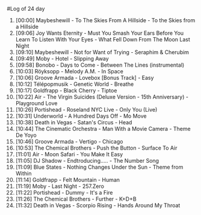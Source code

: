 #Log of 24 day

1. [00:00] Maybeshewill - To The Skies From A Hillside - To the Skies from a Hillside
1. [09:06] Joy Wants Eternity - Must You Smash Your Ears Before You Learn To Listen With Your Eyes - What Fell Down From The Moon Last Night
1. [09:10] Maybeshewill - Not for Want of Trying - Seraphim & Cherubim
1. [09:49] Moby - Hotel - Slipping Away
1. [09:58] Bonobo - Days to Come - Between The Lines (instrumental)
1. [10:03] Röyksopp - Melody A.M. - In Space
1. [10:06] Groove Armada - Lovebox [Bonus Track] - Easy
1. [10:12] Télépopmusik - Genetic World - Breathe
1. [10:17] Goldfrapp - Black Cherry - Tiptoe
1. [10:22] Air - The Virgin Suicides (Deluxe Version - 15th Anniversary) - Playground Love
1. [10:26] Portishead - Roseland NYC Live - Only You (Live)
1. [10:31] Underworld - A Hundred Days Off - Mo Move
1. [10:38] Death in Vegas - Satan's Circus - Head
1. [10:44] The Cinematic Orchestra - Man With a Movie Camera - Theme De Yoyo
1. [10:46] Groove Armada - Vertigo - Chicago
1. [10:53] The Chemical Brothers - Push the Button - Surface To Air
1. [11:01] Air - Moon Safari - You Make It Easy
1. [11:05] DJ Shadow - Endtroducing..... - The Number Song
1. [11:09] Blue States - Nothing Changes Under the Sun - Theme from Within
1. [11:14] Goldfrapp - Felt Mountain - Human
1. [11:19] Moby - Last Night - 257.Zero
1. [11:22] Portishead - Dummy - It's a Fire
1. [11:26] The Chemical Brothers - Further - K+D+B
1. [11:32] Death in Vegas - Scorpio Rising - Hands Around My Throat
